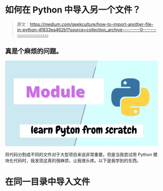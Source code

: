 # 如何在 Python 中导入另一个文件？

> 原文：<https://medium.com/geekculture/how-to-import-another-file-in-python-4f833ea462b1?source=collection_archive---------0----------------------->

## 真是个麻烦的问题。

![](img/8a72c45fb8812f1cd2148d63e1ff4785.png)

将代码分割成不同的文件对于大型项目来说非常重要。但是当我尝试用 Python 模块化代码时，我发现这真的很麻烦，让我很头疼。以下是我学到的东西。

# 在同一目录中导入文件